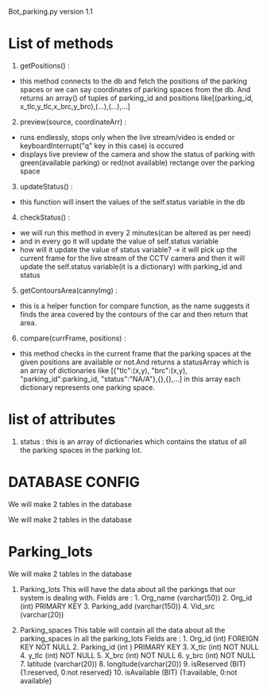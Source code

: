Bot_parking.py version 1.1

# List of methods

1. getPositions() :

-   this method connects to the db and fetch the positions of the parking spaces or we can say coordinates of parking spaces from the db.
    And returns an array() of tuples of parking_id and positions like[(parking_id, x_tlc,y_tlc,x_brc,y_brc),(...),(...),...]

2. preview(source, coordinateArr) :

-   runs endlessly, stops only when the live stream/video is ended or keyboardInterrupt("q" key in this case) is occured
-   displays live preview of the camera and show the status of parking with green(available parking) or red(not available) rectange over the parking space

3. updateStatus() :

-   this function will insert the values of the self.status variable in the db

4. checkStatus() :

-   we will run this method in every 2 minutes(can be altered as per need)
-   and in every go it will update the value of self.status variable
-   how will it update the value of status variable? -> it will pick up the current frame for the live stream of the CCTV camera and then it will update the self.status variable(it is a dictionary) with parking_id and status

5. getContoursArea(cannyImg) :

-   this is a helper function for compare function, as the name suggests it finds the area covered by the contours of the car and then return that area.

6. compare(currFrame, positions) :

-   this method checks in the current frame that the parking spaces at the given positions are available or not.And returns a statusArray which is an array of dictionaries like [{"tlc":(x,y), "brc":(x,y), "parking_id":parking_id, "status":"NA/A"},{},{},...] in this array each dictionary represents one parking space.

# list of attributes

1. status : this is an array of dictionaries which contains the status of all the parking spaces in the parking lot.

# DATABASE CONFIG

We will make 2 tables in the database

We will make 2 tables in the database

# Parking_lots

We will make 2 tables in the database

1. Parking_lots
   This will have the data about all the parkings that our system is dealing with.
   Fields are : 1. Org_name (varchar(50)) 2. Org_id (int) PRIMARY KEY 3. Parking_add (varchar(150)) 4. Vid_src (varchar(20))

2. Parking_spaces
   This table will contain all the data about all the parking_spaces in all the parking_lots
   Fields are : 1. Org_id (int) FOREIGN KEY NOT NULL 2. Parking_id (int ) PRIMARY KEY 3. X_tlc (int) NOT NULL 4. y_tlc (int) NOT NULL 5. X_brc (int) NOT NULL 6. y_brc (int) NOT NULL 7. latitude (varchar(20)) 8. longitude(varchar(20)) 9. isReserved (BIT) {1:reserved, 0:not reserved} 10. isAvailable (BIT) {1:available, 0:not available}
